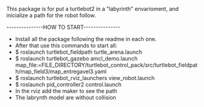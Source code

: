 This package is for put a turtlebot2 in a "labyrinth" envarioment, and inicialize a path for the robot follow.

---------------HOW TO START---------------
 - Install all the package following the readme in each one.
 - After that use this commands to start all:
 - $ roslaunch turtlebot_fieldpath turtle_arena.launch
 - $ roslaunch turtlebot_gazebo amcl_demo.launch map_file:=FILE_DIRECTORY/turtlebot_control_pack/src/turtlebot_fieldpath/map_field3/map_entregavel3.yaml
 - $ roslaunch turtlebot_rviz_launchers view_robot.launch
 - $ roslaunch pid_controller2 control.launch
 - In the rviz add the maker to see the path
 - The labrynth model are without collision
